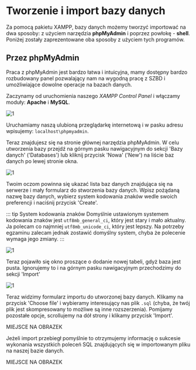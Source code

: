 # Tworzenie i import bazy danych

Za pomocą pakietu XAMPP, bazy danych możemy tworzyć importować na dwa sposoby: z użyciem narzędzia **phpMyAdmin** i poprzez powłokę - **shell**. Poniżej zostały zaprezentowane oba sposoby z użyciem tych programów.

## Przez phpMyAdmin

Praca z phpMyAdmin jest bardzo łatwa i intuicyjna, mamy dostępny bardzo rozbudowany panel pozwalający nam na wygodną pracę z SZBD i umożliwiające dowolne operacje na bazach danych.

Zaczynamy od uruchomienia naszego *XAMPP Control Panel* i włączamy moduły: **Apache** i **MySQL**.

![1](/inf03/tworzenie-import-bazy/xampp.webp)

Uruchamiamy naszą ulubioną przeglądarkę internetową i w pasku adresu wpisujemy: `localhost\phpmyadmin`.

Teraz znajdujesz się na stronie głównej narzędzia phpMyAdmin. W celu utworzenia bazy przejdź na górnym pasku nawigacyjnym do sekcji 'Bazy danych' ('Databases') lub kliknij przycisk 'Nowa' ('New')
na liście baz danych po lewej stronie okna.

![1](/inf03/tworzenie-import-bazy/phpmyadmin.webp)

Twoim oczom powinna się ukazać lista baz danych znajdująca się na serwerze i mały formularz do stworzenia bazy danych. Wpisz pożądaną nazwę bazy danych, wybierz system kodowania znaków wedle swoich preferencji i naciśnij przycisk 'Create'.

::: tip System kodowania znaków
Domyślnie ustawionym systemem kodowania znaków jest `utf8mb_general_ci`, który jest stary i mało aktualny. Ja polecam co najmniej `utf8mb_unicode_ci`, który jest lepszy. Na potrzeby egzaminu zalecam jednak zostawić domyślny system, chyba że polecenie wymaga jego zmiany.
:::

![1](/inf03/tworzenie-import-bazy/stworz-baze.webp)

Teraz pojawiło się okno proszące o dodanie nowej tabeli, gdyż baza jest pusta. Ignorujemy to i na górnym pasku nawigacyjnym przechodzimy do sekcji 'Import'

![1](/inf03/tworzenie-import-bazy/do-importu.webp)

Teraz widzimy formularz importu do utworzonej bazy danych. Klikamy na przycisk 'Choose file' i wybieramy interesujący nas plik `.sql` (chyba, że twój plik jest skompresowany to możliwe są inne rozszerzenia). Pomijamy pozostałe opcje, scrollujemy na dół strony i klikamy przycisk 'Import'.

MIEJSCE NA OBRAZEK

Jeżeli import przebiegł pomyślnie to otrzymujemy informację o sukcesie wykonania wszystkich poleceń SQL znajdujących się w importowanym pliku na naszej bazie danych.

MIEJSCE NA OBRAZEK
